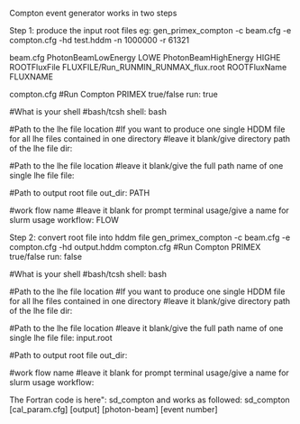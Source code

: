 Compton event generator works in two steps

Step 1: produce the input root files
eg: gen_primex_compton -c beam.cfg -e compton.cfg -hd test.hddm -n 1000000 -r 61321

beam.cfg
PhotonBeamLowEnergy LOWE
PhotonBeamHighEnergy HIGHE
ROOTFluxFile FLUXFILE/Run_RUNMIN_RUNMAX_flux.root
ROOTFluxName FLUXNAME

compton.cfg
#Run Compton PRIMEX true/false
run: true

#What is your shell
#bash/tcsh
shell: bash

#Path to the lhe file location
#If you want to produce one single HDDM file for all lhe files contained in one directory
#leave it blank/give directory path of the lhe file
dir:

#Path to the lhe file location
#leave it blank/give the full path name of one single lhe file
file: 

#Path to output root file
out_dir: PATH

#work flow name
#leave it blank for prompt terminal usage/give a name for slurm usage
workflow: FLOW



Step 2: convert root file into hddm file 
gen_primex_compton -c beam.cfg -e compton.cfg -hd output.hddm
compton.cfg
#Run Compton PRIMEX true/false
run: false

#What is your shell
#bash/tcsh
shell: bash

#Path to the lhe file location
#If you want to produce one single HDDM file for all lhe files contained in one directory
#leave it blank/give directory path of the lhe file
dir:

#Path to the lhe file location
#leave it blank/give the full path name of one single lhe file
file: input.root

#Path to output root file
out_dir: 

#work flow name
#leave it blank for prompt terminal usage/give a name for slurm usage
workflow: 

The Fortran code is here": sd_compton and works as followed:
sd_compton [cal_param.cfg] [output] [photon-beam] [event number]
